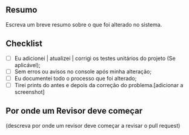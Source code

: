 ## Resumo
Escreva um breve resumo sobre o que foi alterado no sistema.

## Checklist
- [ ] Eu adicionei | atualizei | corrigi os testes unitários do projeto (Se aplicável);
- [ ] Sem erros ou avisos no console após minha alteração;
- [ ] Eu documentei todo o processo que foi alterado;
- [ ] Tirei prints do antes e depois da correção do problema.[adicionar a screenshot]

## Por onde um Revisor deve começar
(descreva por onde um revisor deve começar a revisar o pull request)
